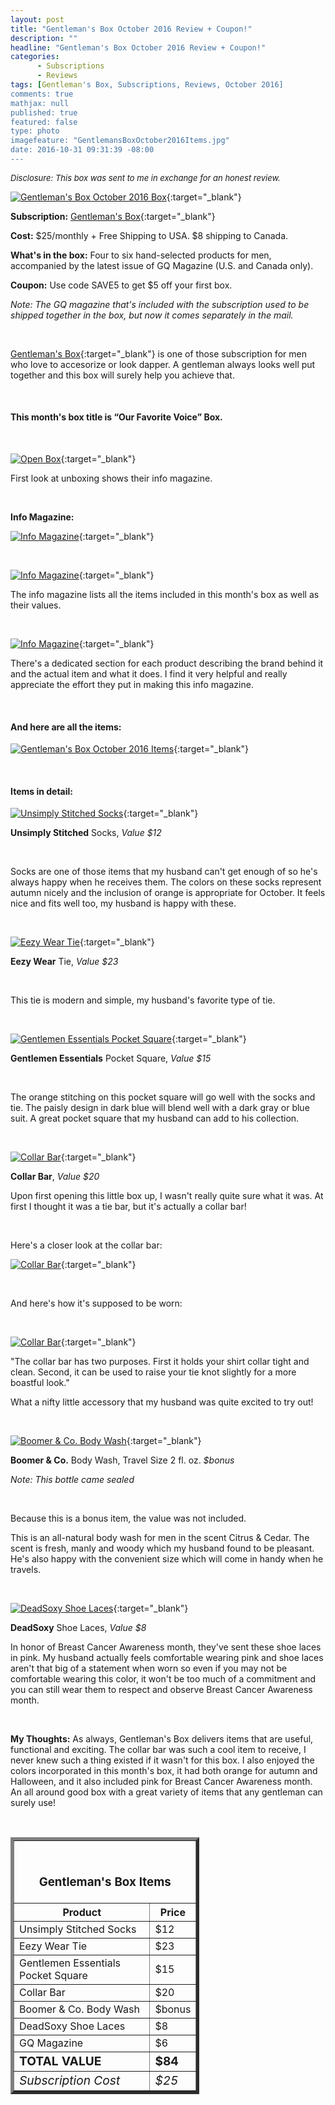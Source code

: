 ```yaml
---
layout: post
title: "Gentleman's Box October 2016 Review + Coupon!"
description: ""
headline: "Gentleman's Box October 2016 Review + Coupon!"
categories: 
      - Subscriptions
      - Reviews
tags: [Gentleman's Box, Subscriptions, Reviews, October 2016]
comments: true
mathjax: null
published: true
featured: false
type: photo
imagefeature: "GentlemansBoxOctober2016Items.jpg"
date: 2016-10-31 09:31:39 -08:00
---
```


<i><font size="2">Disclosure: This box was sent to me in exchange for an honest review.</font></i>

[![Gentleman's Box October 2016 Box](http://whatsupmailbox.com/images/GentlemansBoxOctober2016Box.jpg)](http://mbsy.co/d7GnS){:target="_blank"}

**Subscription:** [Gentleman's Box](http://mbsy.co/d7GnS"){:target="_blank"}

**Cost:** $25/monthly + Free Shipping to USA. $8 shipping to Canada.

**What's in the box:** Four to six hand-selected products for men, accompanied by the latest issue of GQ Magazine (U.S. and Canada only).

**Coupon:** Use code SAVE5 to get $5 off your first box.

*Note: The GQ magazine that's included with the subscription used to be shipped together in the box, but now it comes separately in the mail.*

<br>

[Gentleman's Box](http://mbsy.co/d7GnS"){:target="_blank"} is one of those subscription for men who love to accesorize or look dapper. A gentleman always looks well put together and this box will surely help you achieve that.

<br>

<H4>This month's box title is “Our Favorite Voice” Box.</H4>

<br>


[![Open Box](http://whatsupmailbox.com/images/GentlemansBoxOctober2016OpenBox.jpg)](http://mbsy.co/d7GnS){:target="_blank"}

First look at unboxing shows their info magazine.

<br>

<p><b>Info Magazine:</b></p>

[![Info Magazine](http://whatsupmailbox.com/images/GentlemansBoxOctober2016Info.jpg)](http://mbsy.co/d7GnS){:target="_blank"}

<br>

[![Info Magazine](http://whatsupmailbox.com/images/GentlemansBoxOctober2016Info02.jpg)](http://mbsy.co/d7GnS){:target="_blank"}

The info magazine lists all the items included in this month's box as well as their values.

<br>

[![Info Magazine](http://whatsupmailbox.com/images/GentlemansBoxOctober2016Info03.jpg)](http://mbsy.co/d7GnS){:target="_blank"}

There's a dedicated section for each product describing the brand behind it and the actual item and what it does. I find it very helpful and really appreciate the effort they put in making this info magazine.

<br>

<H4>And here are all the items:</H4>

[![Gentleman's Box October 2016 Items](http://whatsupmailbox.com/images/GentlemansBoxOctober2016Items.jpg)](http://mbsy.co/d7GnS){:target="_blank"}

<br>

<H4>Items in detail:</H4>

[![Unsimply Stitched Socks](http://whatsupmailbox.com/images/GentlemansBoxOctober2016UnsimplyStitchedSocks.jpg)](http://mbsy.co/d7GnS){:target="_blank"}

**Unsimply Stitched** Socks, *Value $12*

<br>

Socks are one of those items that my husband can't get enough of so he's always happy when he receives them. The colors on these socks represent autumn nicely and the inclusion of orange is appropriate for October. It feels nice and fits well too, my husband is happy with these.

<br>

[![Eezy Wear Tie](http://whatsupmailbox.com/images/GentlemansBoxSeptember2016EezyWearTie.jpg)](http://mbsy.co/d7GnS){:target="_blank"}

**Eezy Wear** Tie, *Value $23*

<br>

This tie is modern and simple, my husband's favorite type of tie.

<br>

[![Gentlemen Essentials Pocket Square](http://whatsupmailbox.com/images/GentlemansBoxOctober2016GentlemenEssentialsPocketSquare.jpg)](http://mbsy.co/d7GnS){:target="_blank"}

**Gentlemen Essentials** Pocket Square, *Value $15*

<br>

The orange stitching on this pocket square will go well with the socks and tie. The paisly design in dark blue will blend well with a dark gray or blue suit. A great pocket square that my husband can add to his collection.

<br>

[![Collar Bar](http://whatsupmailbox.com/images/GentlemansBoxOctober2016CollarBar.jpg)](http://mbsy.co/d7GnS){:target="_blank"}

**Collar Bar**, *Value $20*

Upon first opening this little box up, I wasn't really quite sure what it was. At first I thought it was a tie bar, but it's actually a collar bar!

<br>

Here's a closer look at the collar bar:

[![Collar Bar](http://whatsupmailbox.com/images/GentlemansBoxOctober2016CollarBar02.jpg)](http://mbsy.co/d7GnS){:target="_blank"}

<br>

And here's how it's supposed to be worn:

<br>

[![Collar Bar](http://whatsupmailbox.com/images/GentlemansBoxOctober2016CollarBarInfo.jpg)](http://mbsy.co/d7GnS){:target="_blank"}

"The collar bar has two purposes. First it holds your shirt collar tight and clean. Second, it can be used to raise your tie knot slightly for a more boastful look."

What a nifty little accessory that my husband was quite excited to try out!

<br>

[![Boomer & Co. Body Wash](http://whatsupmailbox.com/images/GentlemansBoxOctober2016BoomerCoOrganicWash.jpg)](http://mbsy.co/d7GnS){:target="_blank"}

**Boomer & Co.** Body Wash, Travel Size 2 fl. oz. *$bonus*

*Note: This bottle came sealed*

<br>

Because this is a bonus item, the value was not included.

This is an all-natural body wash for men in the scent Citrus & Cedar. The scent is fresh, manly and woody which my husband found to be pleasant. He's also happy with the convenient size which will come in handy when he travels.

<br>

[![DeadSoxy Shoe Laces](http://whatsupmailbox.com/images/GentlemansBoxOctober2016CollarBar.jpg)](http://mbsy.co/d7GnS){:target="_blank"}

**DeadSoxy** Shoe Laces, *Value $8*

In honor of Breast Cancer Awareness month, they've sent these shoe laces in pink. My husband actually feels comfortable wearing pink and shoe laces aren't that big of a statement when worn so even if you may not be comfortable wearing this color, it won't be too much of a commitment and you can still wear them to respect and observe Breast Cancer Awareness month.

<br>

<i class="icon-exclamation-sign"></i> **My Thoughts:** As always, Gentleman's Box delivers items that are useful, functional and exciting. The collar bar was such a cool item to receive, I never knew such a thing existed if it wasn't for this box. I also enjoyed the colors incorporated in this month's box, it had both orange for autumn and Halloween, and it also included pink for Breast Cancer Awareness month. An all around good box with a great variety of items that any gentleman can surely use!

<br>

<TABLE  BORDER="5" style="width:60%">
   <TR>
      <TH COLSPAN="2">
         <H3><BR><center>Gentleman's Box Items</center></H3>
      </TH>
   </TR>
      <TH>Product</TH>
      <TH>Price</TH>
  <TR>
      <TD>Unsimply Stitched Socks</TD>
      <TD>$12</TD>
   </TR>
   <TR>
      <TD>Eezy Wear Tie</TD>
      <TD>$23</TD>
   </TR>
  <TR>
      <TD>Gentlemen Essentials Pocket Square</TD>
      <TD>$15</TD>
   </TR>
   <TR>
      <TD>Collar Bar</TD>
      <TD>$20</TD>
   </TR>
   <TR>
      <TD>Boomer & Co. Body Wash</TD>
      <TD>$bonus</TD>
   </TR>
   <TR>
      <TD>DeadSoxy Shoe Laces</TD>
      <TD>$8</TD>
   </TR>
   <TR>
      <TD>GQ Magazine</TD>
      <TD>$6</TD>
   </TR>
   <TR>
      <TD><b><big>TOTAL VALUE</big></b></TD>
      <TD><b><big>$84</big></b></TD>
   </TR>
   <TR>
      <TD><i><big>Subscription Cost</big></i></TD>
      <TD><i><big>$25</big></i></TD>
   </TR>
</TABLE>
